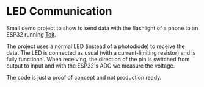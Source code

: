 # LED Communication

Small demo project to show to send data with the flashlight of a phone to an ESP32 running [Toit](toitlang.org).

The project uses a normal LED (instead of a photodiode) to receive the data. The LED is connected as usual (with a
current-limiting resistor) and is fully functional. When receiving, the direction of the pin is switched from output
to input and with the ESP32's ADC we measure the voltage.

The code is just a proof of concept and not production ready.
